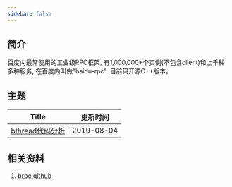 ```yaml
---
sidebar: false
---
```


## 简介

百度内最常使用的工业级RPC框架, 有1,000,000+个实例(不包含client)和上千种多种服务, 在百度内叫做"baidu-rpc". 目前只开源C++版本。

## 主题

| Title        | 更新时间           |
| ------------- |:-------------:|
| [bthread代码分析](/server/C++/brpc/bthread)      | 2019-08-04 |

## 相关资料

1. [brpc github](https://github.com/apache/incubator-brpc)